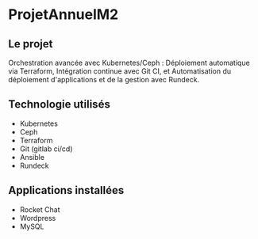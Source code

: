 # ProjetAnnuelM2

## Le projet

Orchestration avancée avec Kubernetes/Ceph : Déploiement automatique via Terraform, Intégration continue avec Git CI, et Automatisation du déploiement d'applications et de la gestion avec Rundeck.

## Technologie utilisés

- Kubernetes
- Ceph
- Terraform
- Git (gitlab ci/cd)
- Ansible
- Rundeck


## Applications installées

 - Rocket Chat
 - Wordpress
 - MySQL